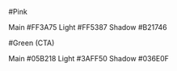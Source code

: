 #Pink

Main #FF3A75
Light #FF5387
Shadow #B21746

#Green (CTA)

Main #05B218
Light #3AFF50
Shadow #036E0F